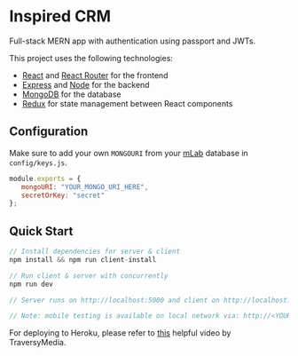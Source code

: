 # Inspired CRM

Full-stack MERN app with authentication using passport and JWTs.

This project uses the following technologies:

-  [React](https://reactjs.org) and [React Router](https://reacttraining.com/react-router/) for the frontend
-  [Express](http://expressjs.com/) and [Node](https://nodejs.org/en/) for the backend
-  [MongoDB](https://www.mongodb.com/) for the database
-  [Redux](https://redux.js.org/basics/usagewithreact) for state management between React components

## Configuration

Make sure to add your own `MONGOURI` from your [mLab](http://mlab.com) database in `config/keys.js`.

```javascript
module.exports = {
   mongoURI: "YOUR_MONGO_URI_HERE",
   secretOrKey: "secret"
};
```

## Quick Start

```javascript
// Install dependencies for server & client
npm install && npm run client-install

// Run client & server with concurrently
npm run dev

// Server runs on http://localhost:5000 and client on http://localhost:3000

// Note: mobile testing is available on local network via: http://<YOUR IP>:3000/
```

For deploying to Heroku, please refer to [this](https://www.youtube.com/watch?v=71wSzpLyW9k) helpful video by TraversyMedia.
